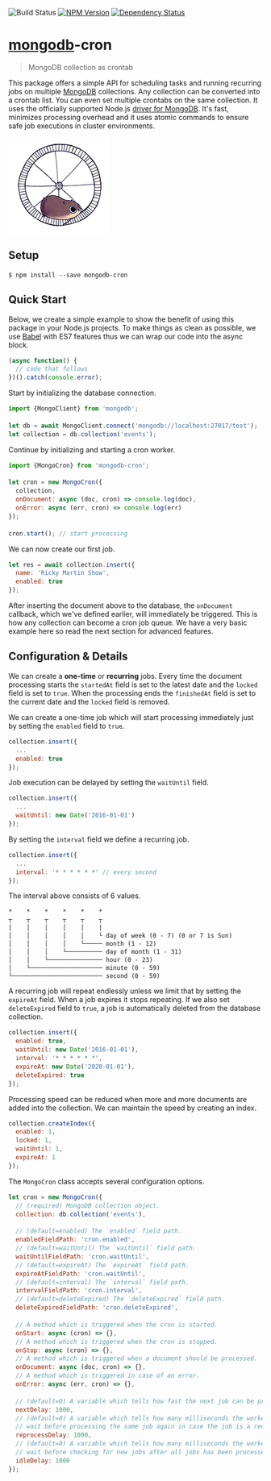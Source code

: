 ![Build Status](https://travis-ci.org/xpepermint/mongodb-cron.svg?branch=master)&nbsp;[![NPM Version](https://badge.fury.io/js/mongodb-cron.svg)](https://badge.fury.io/js/mongodb-cron)&nbsp;[![Dependency Status](https://gemnasium.com/xpepermint/mongodb-cron.svg)](https://gemnasium.com/xpepermint/mongodb-cron)

# [mongodb](https://docs.mongodb.com/ecosystem/drivers/node-js/)-cron

> MongoDB collection as crontab

This package offers a simple API for scheduling tasks and running recurring jobs on multiple [MongoDB](https://www.mongodb.org) collections. Any collection can be converted into a crontab list. You can even set multiple crontabs on the same collection. It uses the officially supported Node.js [driver for MongoDB](https://docs.mongodb.com/ecosystem/drivers/node-js/). It's fast, minimizes processing overhead and it uses atomic commands to ensure safe job executions in cluster environments.

<img src="giphy.gif" />

## Setup

```
$ npm install --save mongodb-cron
```

## Quick Start

Below, we create a simple example to show the benefit of using this package in your Node.js projects. To make things as clean as possible, we use [Babel](https://babeljs.io/) with ES7 features thus we can wrap our code into the async block.

```js
(async function() {
  // code that follows
})().catch(console.error);
```

Start by initializing the database connection.

```js
import {MongoClient} from 'mongodb';

let db = await MongoClient.connect('mongodb://localhost:27017/test');
let collection = db.collection('events');
```

Continue by initializing and starting a cron worker.

```js
import {MongoCron} from 'mongodb-cron';

let cron = new MongoCron({
  collection,
  onDocument: async (doc, cron) => console.log(doc),
  onError: async (err, cron) => console.log(err)
});

cron.start(); // start processing
```

We can now create our first job.

```js
let res = await collection.insert({
  name: 'Ricky Martin Show',
  enabled: true
});
```

After inserting the document above to the database, the `onDocument` callback, which we've defined earlier, will immediately be triggered. This is how any collection can become a cron job queue. We have a very basic example here so read the next section for advanced features.

## Configuration & Details

We can create a **one-time** or **recurring** jobs. Every time the document processing starts the `startedAt` field is set to the latest date and the `locked` field is set to `true`. When the processing ends the `finishedAt` field is set to the current date and the `locked` field is removed.

We can create a one-time job which will start processing immediately just by setting the `enabled` field to `true`.

```js
collection.insert({
  ...
  enabled: true
});
```

Job execution can be delayed by setting the `waitUntil` field.

```js
collection.insert({
  ...
  waitUntil: new Date('2016-01-01')
});
```

By setting the `interval` field we define a recurring job.

```js
collection.insert({
  ...
  interval: '* * * * * *' // every second
});
```

The interval above consists of 6 values.

```
*    *    *    *    *    *
┬    ┬    ┬    ┬    ┬    ┬
│    │    │    │    │    |
│    │    │    │    │    └ day of week (0 - 7) (0 or 7 is Sun)
│    │    │    │    └───── month (1 - 12)
│    │    │    └────────── day of month (1 - 31)
│    │    └─────────────── hour (0 - 23)
│    └──────────────────── minute (0 - 59)
└───────────────────────── second (0 - 59)
```

A recurring job will repeat endlessly unless we limit that by setting the `expireAt` field. When a job expires it stops repeating. If we also set `deleteExpired` field to `true`, a job is automatically deleted from the database collection.

```js
collection.insert({
  enabled: true,
  waitUntil: new Date('2016-01-01'),
  interval: '* * * * * *',
  expireAt: new Date('2020-01-01'),
  deleteExpired: true
});
```

Processing speed can be reduced when more and more documents are added into the collection. We can maintain the speed by creating an index.

```js
collection.createIndex({
  enabled: 1,
  locked: 1,
  waitUntil: 1,
  expireAt: 1
});
```

The `MongoCron` class accepts several configuration options.

```js
let cron = new MongoCron({
  // (required) MongoDB collection object.
  collection: db.collection('events'),

  // (default=enabled) The `enabled` field path.
  enabledFieldPath: 'cron.enabled',
  // (default=waitUntil) The `waitUntil` field path.
  waitUntilFieldPath: 'cron.waitUntil',
  // (default=expireAt) The `expireAt` field path.
  expireAtFieldPath: 'cron.waitUntil',
  // (default=interval) The `interval` field path.
  intervalFieldPath: 'cron.interval',
  // (default=deleteExpired) The `deleteExpired` field path.
  deleteExpiredFieldPath: 'cron.deleteExpired',

  // A method which is triggered when the cron is started.
  onStart: async (cron) => {},
  // A method which is triggered when the cron is stopped.
  onStop: async (cron) => {},
  // A method which is triggered when a document should be processed.
  onDocument: async (doc, cron) => {},
  // A method which is triggered in case of an error.
  onError: async (err, cron) => {},

  // (default=0) A variable which tells how fast the next job can be processed.
  nextDelay: 1000,
  // (default=0) A variable which tells how many milliseconds the worker should 
  // wait before processing the same job again in case the job is a recurring job.
  reprocessDelay: 1000,
  // (default=0) A variable which tells how many milliseconds the worker should 
  // wait before checking for new jobs after all jobs has been processed.
  idleDelay: 1000
});
```
